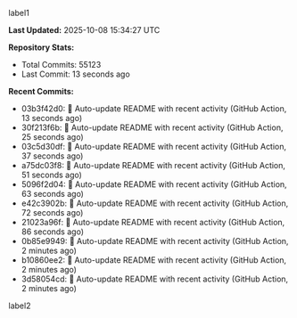 
label1 
<!-- ACTIVITY_START -->
**Last Updated:** 2025-10-08 15:34:27 UTC

**Repository Stats:**
- Total Commits: 55123
- Last Commit: 13 seconds ago

**Recent Commits:**
- 03b3f42d0: 🤖 Auto-update README with recent activity (GitHub Action, 13 seconds ago)
- 30f213f6b: 🤖 Auto-update README with recent activity (GitHub Action, 25 seconds ago)
- 03c5d30df: 🤖 Auto-update README with recent activity (GitHub Action, 37 seconds ago)
- a75dc03f8: 🤖 Auto-update README with recent activity (GitHub Action, 51 seconds ago)
- 5096f2d04: 🤖 Auto-update README with recent activity (GitHub Action, 63 seconds ago)
- e42c3902b: 🤖 Auto-update README with recent activity (GitHub Action, 72 seconds ago)
- 21023a96f: 🤖 Auto-update README with recent activity (GitHub Action, 86 seconds ago)
- 0b85e9949: 🤖 Auto-update README with recent activity (GitHub Action, 2 minutes ago)
- b10860ee2: 🤖 Auto-update README with recent activity (GitHub Action, 2 minutes ago)
- 3d58054cd: 🤖 Auto-update README with recent activity (GitHub Action, 2 minutes ago)
<!-- ACTIVITY_END -->

label2
